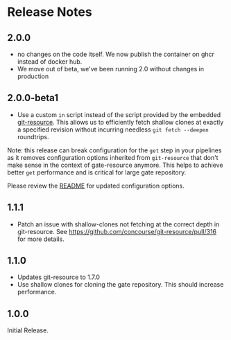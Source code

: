 # Release Notes
## 2.0.0

- no changes on the code itself. We now publish the container on ghcr instead of docker hub. 
- We move out of beta, we've been running 2.0 without changes in production

## 2.0.0-beta1

- Use a custom `in` script instead of the script provided by the embedded [git-resource](https://github.com/concourse/git-resource).
  This allows us to efficiently fetch shallow clones at exactly a specified
  revision without incurring needless `git fetch --deepen` roundtrips.

Note: this release can break configuration for the `get` step in your pipelines as
it removes configuration options inherited from `git-resource` that don't make
sense in the context of gate-resource anymore. This helps to achieve better `get` performance and is critical for large gate repository.

Please review the [README](./README.md) for updated configuration options.

## 1.1.1

- Patch an issue with shallow-clones not fetching at the correct depth in git-resource.
  See https://github.com/concourse/git-resource/pull/316 for more details.

## 1.1.0

- Updates git-resource to 1.7.0
- Use shallow clones for cloning the gate repository. This should increase performance.

## 1.0.0

Initial Release.
